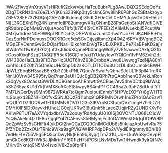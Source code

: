 !WA:2!1vvqVnXruyV1sHIRufK2ckvrvbuHaTcuBubrPLg8AwJDQX2SEdqQqYz2Dg7DkRNz0mZ6eZLkYjK6n32B9Kp3t(y5ckh65rw8lihR6P8hGoZSBtakzoypZBFV38EF737BDQo)G5HZdF6ktema)r3hdLXF0eCeL0HMYJqlwGVDRE9eizTNl)L3RGEXh9Fg24NlzmmfqIIP82umrgwXRzGN)mB28PsGetjoSt(ANVdfIClVEqR9dbrpQpNMsGvOju(AoooTl(fx(k7i54(9rCX7FEE(2)AIiMUvLekbjI5PcutWa0M7jsdrdrezN0E9WBpTBLYDc62jOSFWSbazums0rhwlYUc7FLJK4HiFBiH1qGezSprNirPDemussDOOKRCed5ds5GvCtjyzilbmcXp4QAZr6RYVtBVgngBCZMGpEFVOemtGw6cDOja(fNarH6IkqNmEnVgTRUEJXPK8UPe7KaBPeKD2aj)rblW3nYcf1w9V)tZ6z))nf3xJ0iobKCpnePb0hngqWdSy7v9fsaxwvDAxIgQ2fbeOosoI0xgFSzqD1A8QRPf5cK(6GIDm(ykt1YUdayIow1YQlCm1fvFM6Zvlh2dtWI4308oHaEL8s9F(D7sxHx3UQT6l(vZ63kQrbbqAUwu8Uwwqg7zdNjA80h1xxnI1oL60Z0h7r5Om6qUHd5hpDb2zKOTLDT)ODu3UDzDL4bOUmokcBWHIJpWLZEogBH3sazB8nXb3Z(ibkPNL7Qoo7dSwaPsQbnJSJdUL1h3pll4TrqRXNmlJ0Vrw34SR95)yQqI7nsn3eUHQJc0gDB2QPh7tpQApb1henQBVekLhRonx30gVyx8Ocaost3WrDLXC9GanboAI1Rmwtr9ACEuej7ev54hV0Dtbq9laWsbbS5Z65yaKU1dYk(IVMX8oAXcSt8kwpy8S4mR1TOC495a2o3pFZSdUudtYTPM7LNGxrDys9Mn9872WRAa7toQgm7uoIou)EnmbT5HPVd(XOfYr)8gWHT0rLSbuyxd3BZN(HQQfvx5SNJOQz7d11uhx91QRR(MNO(wh1nuZP(o1QAoEzvflmQULYtD7flOQRwt1Et1DMMv9(1VDTG3c3IKVrpKC3fu(oQVx1imgH7hlRDZRDMY)0lF5lDtOayvxHUhoL)G0ejUKRw3j6uQnk5hLaecZUqjirRZy2UNDKXvFeAKiwP8TUf7eAXVYqdxdbrW7a2oouyfRdXdyuU01OISj3OVONTUQ68LC1dWYsQlvAkelmQz11E8o7jgqPY42CAFnvsS5BMymjEc3oGA1WmkD6r(qDO9W9l9QdZpWzSv5sGHiFl(4(ykDGt2hvQCaZCQ9CnlMCdUb8s5i)kjiazApUwfvRuP5PfZYDq2ZzxOUrTRhic9Wka9agPVlG)W1RFPdpDPo2VVydlEIKgnmty8Dh(887edHiIFtV755VFg5PQ5cnDwyNk(EEn9bjSyqr)TmZ31UjUqHLkuW5SyOVvpFLumCkGc8KCI7Wk3JJjMlrtn1Yf601IzH7stPCS(LNvMDsTw(1)Hwndk3yIrQfN7cMKrv0Nkn(q9N5Mx4)vx(lV8kZp8fp4F)